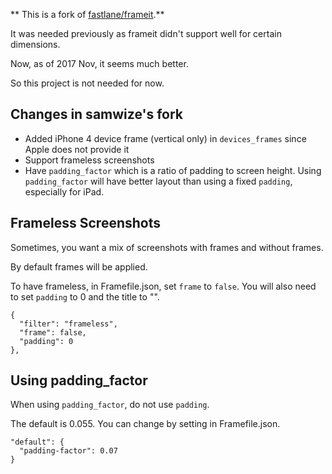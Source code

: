 ** This is a fork of [fastlane/frameit](https://github.com/fastlane/fastlane/frameit).**

It was needed previously as frameit didn't support well for certain dimensions.

Now, as of 2017 Nov, it seems much better.

So this project is not needed for now.

## Changes in samwize's fork

- Added iPhone 4 device frame (vertical only) in `devices_frames` since Apple does not provide it
- Support frameless screenshots
- Have `padding_factor` which is a ratio of padding to screen height. Using `padding_factor` will have better layout than using a fixed `padding`, especially for iPad.

## Frameless Screenshots

Sometimes, you want a mix of screenshots with frames and without frames.

By default frames will be applied.

To have frameless, in Framefile.json, set `frame` to `false`. You will also need to set `padding` to 0 and the title to "".

    {
      "filter": "frameless",
      "frame": false,
      "padding": 0
    },

## Using padding_factor

When using `padding_factor`, do not use `padding`.

The default is 0.055. You can change by setting in Framefile.json.

    "default": {
      "padding-factor": 0.07
    }
